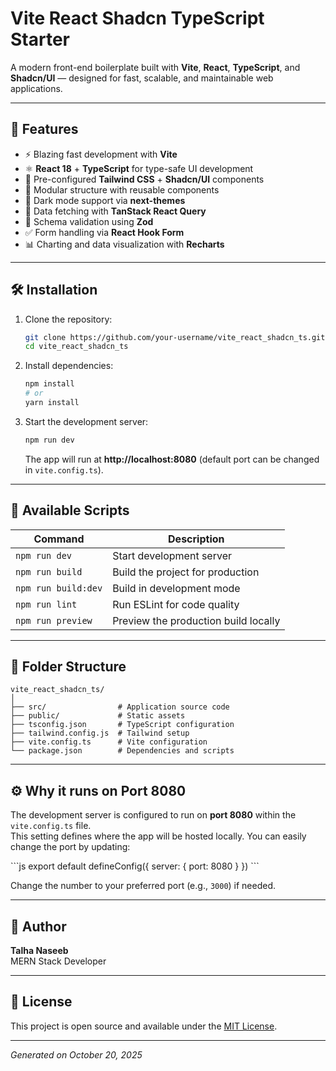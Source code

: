 # Vite React Shadcn TypeScript Starter

A modern front-end boilerplate built with **Vite**, **React**, **TypeScript**, and **Shadcn/UI** — designed for fast, scalable, and maintainable web applications.

---

## 🚀 Features

- ⚡️ Blazing fast development with **Vite**
- ⚛️ **React 18** + **TypeScript** for type-safe UI development
- 🎨 Pre-configured **Tailwind CSS** + **Shadcn/UI** components
- 🧩 Modular structure with reusable components
- 🌙 Dark mode support via **next-themes**
- 🔄 Data fetching with **TanStack React Query**
- 🧠 Schema validation using **Zod**
- ✅ Form handling via **React Hook Form**
- 📊 Charting and data visualization with **Recharts**

---

## 🛠️ Installation

1. Clone the repository:
   ```bash
   git clone https://github.com/your-username/vite_react_shadcn_ts.git
   cd vite_react_shadcn_ts
   ```

2. Install dependencies:
   ```bash
   npm install
   # or
   yarn install
   ```

3. Start the development server:
   ```bash
   npm run dev
   ```

   The app will run at **http://localhost:8080** (default port can be changed in `vite.config.ts`).

---

## 🧰 Available Scripts

| Command | Description |
|----------|--------------|
| `npm run dev` | Start development server |
| `npm run build` | Build the project for production |
| `npm run build:dev` | Build in development mode |
| `npm run lint` | Run ESLint for code quality |
| `npm run preview` | Preview the production build locally |

---

## 📁 Folder Structure

```
vite_react_shadcn_ts/
│
├── src/                # Application source code
├── public/             # Static assets
├── tsconfig.json       # TypeScript configuration
├── tailwind.config.js  # Tailwind setup
├── vite.config.ts      # Vite configuration
└── package.json        # Dependencies and scripts
```

---

## ⚙️ Why it runs on Port 8080

The development server is configured to run on **port 8080** within the `vite.config.ts` file.  
This setting defines where the app will be hosted locally. You can easily change the port by updating:

\`\`\`js
export default defineConfig({
  server: {
    port: 8080
  }
})
\`\`\`

Change the number to your preferred port (e.g., `3000`) if needed.

---

## 👤 Author

**Talha Naseeb**  
MERN Stack Developer  

---

## 📝 License

This project is open source and available under the [MIT License](LICENSE).

---

*Generated on October 20, 2025*
